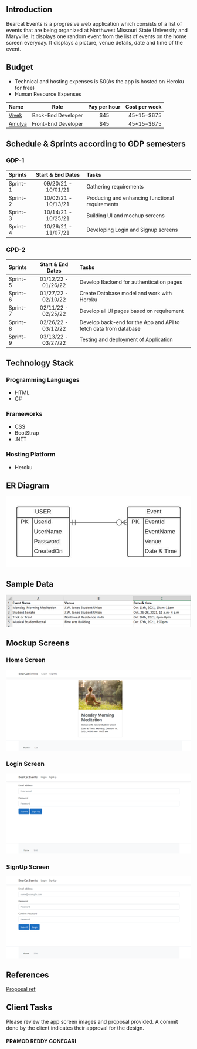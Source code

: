 ## Introduction
Bearcat Events is a progresive web application which consists of a list of events that are being organized at Northwest Missouri State University and Maryville. It displays one random event from the list of events on the home screen everyday. It displays a picture, venue details, date and time of the event.
## Budget
<ul>
  <li>Technical and hosting expenses is $0(As the app is hosted on Heroku for free)</li>
  <li>Human Resource Expenses</li>
</ul>

| Name                                        | Role        | Pay per hour           | Cost per week |
| :---        |    :----:   |     :----:      |          ---: |
| [Vivek](https://github.com/vivektadiparthi)| Back-End Developer       | $45   |       45*15=$675        |
| [Amulya](https://github.com/amulyareddybaddam)| Front-End Developer        | $45      |      45*15=$675         |

## Schedule & Sprints according to GDP semesters
### GDP-1
| Sprints      | Start & End Dates | Tasks     |
| :---        |    :----:   | :---          |
| Sprint-1      | 09/20/21 - 10/01/21       | Gathering requirements   |
| Sprint-2   | 10/02/21 - 10/13/21        | Producing and enhancing functional requirements      |
| Sprint-3   | 10/14/21 - 10/25/21        | Building UI and mochup screens      |
| Sprint-4   | 10/26/21 - 11/07/21        | Developing Login and Signup screens      |
### GPD-2

| Sprints      | Start & End Dates | Tasks     |
| :---        |    :----:   | :---          |
| Sprint-5      | 01/12/22 - 01/26/22       | Develop Backend for authentication pages  |
| Sprint-6   | 01/27/22 - 02/10/22       | Create Database model and work with Heroku  |
| Sprint-7   | 02/11/22 - 02/25/22        | Develop all UI pages based on requirement     |
| Sprint-8   | 02/26/22 - 03/12/22        | Develop back-end for the App and API to fetch data from database      |
| Sprint-9  | 03/13/22 - 03/27/22        |  Testing and deployment of Application     |

## Technology Stack
### Programming Languages   
<ul>
  <li>HTML</li>
  <li>C#</li>
</ul>

### Frameworks
<ul>
  <li>CSS</li>
  <li>BootStrap</li>
  <li>.NET</li>
</ul>

### Hosting Platform
<ul>
  <li>Heroku</li>
</ul>

## ER Diagram
![ER](https://github.com/vivektadiparthi/Proposal5A-BearcatE/blob/main/images/proposal%20er.jpeg)

## Sample Data
![Sampledata](https://github.com/vivektadiparthi/Proposal5A-BearcatE/blob/main/images/Sample%20data.PNG)

## Mockup Screens
### Home Screen
![Home](https://github.com/vivektadiparthi/Proposal5A-BearcatE/blob/main/images/HomePage.png)
### Login Screen
![Login](https://github.com/vivektadiparthi/Proposal5A-BearcatE/blob/main/images/Login.png)
### SignUp Screen
![Signup](https://github.com/vivektadiparthi/Proposal5A-BearcatE/blob/main/images/SignUp.png)

## References
[Proposal ref](https://github.com/giridhar196/proposal)

## Client Tasks
Please review the app screen images and proposal provided. A commit done by the client indicates their approval for the design.
#### PRAMOD REDDY GONEGARI
